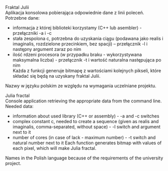 Fraktal Julii  
Aplikacja konsolowa pobierająca odpowiednie dane z linii poleceń. Potrzebne dane:
- informacja z której biblioteki korzystamy (C++ lub asembler) - przełączniki -a i -c
- stała zespolona c, potrzebna do uzyskania ciągu (podawana jako realis i imaginalis,
rozdzielone przecinkiem, bez spacji) – przełącznik -l i następny argument zaraz po nim
- ilość rdzeni procesora (w przypadku braku - wykorzystywana maksymalna liczba) -
przełącznik -t i wartość naturalna następująca po nim  
Każda z funkcji generuje bitmapę z wartościami kolejnych pikseli, które składać się będą
na uzyskany fraktal Julii.  

Nazwy w języku polskim ze względu na wymagania uczelniane projektu.

Julia fractal  
Console application retrieving the appropriate data from the command line. Needed data:  
- information about used library (C++ or assembly) - -a and -c switches
- complex constant c, needed to create a sequence (given as realis and imaginalis, comma-separated, without space) - -l switch and argument next to it
- number of cores (in case of lack - maximum number) - -t switch and natural number next to it
Each function generates bitmap with values of each pixel, which will make Julia fractal.  

Names in the Polish language because of the requirements of the university project.  
